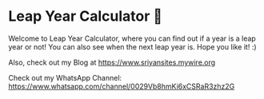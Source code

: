 # Leap Year Calculator 📅

Welcome to Leap Year Calculator, where you can find out if a year is a leap year or not! You can also see when the next leap year is. Hope you like it! :)

Also, check out my Blog at https://www.sriyansites.mywire.org

Check out my WhatsApp Channel: https://www.whatsapp.com/channel/0029Vb8hmKi6xCSRaR3zhz2G
